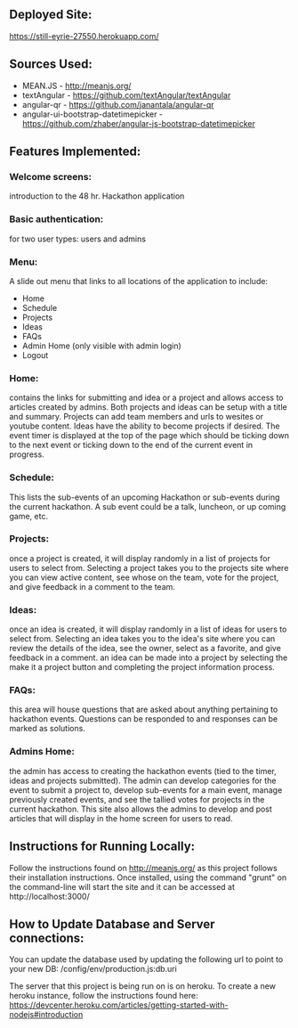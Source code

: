 ## Deployed Site: 
https://still-eyrie-27550.herokuapp.com/

## Sources Used:
- MEAN.JS - http://meanjs.org/
- textAngular - https://github.com/textAngular/textAngular
- angular-qr - https://github.com/janantala/angular-qr
- angular-ui-bootstrap-datetimepicker - https://github.com/zhaber/angular-js-bootstrap-datetimepicker

## Features Implemented:
### Welcome screens: 
introduction to the 48 hr. Hackathon application
### Basic authentication:
for two user types: users and admins
### Menu:
A slide out menu that links to all locations of the application to include:
- Home
- Schedule
- Projects
- Ideas
- FAQs
- Admin Home (only visible with admin login)
- Logout
### Home: 
contains the links for submitting and idea or a project and allows access to articles created by admins.  Both projects and ideas can be setup with a title and summary.  Projects can add team members and urls to wesites or youtube content.  Ideas have the ability to become projects if desired.  The event timer is displayed at the top of the page which should be ticking down to the next event or ticking down to the end of the current event in progress.
### Schedule: 
This lists the sub-events of an upcoming Hackathon or sub-events during the current hackathon.  A sub event could be a 	talk, luncheon, or up coming game, etc.
### Projects: 
once a project is created, it will display randomly in a list of projects for users to select from.  Selecting a project takes you to the projects site where you can view active content, see whose on the team, vote for the project, and give feedback in a comment to the team.
### Ideas: 
once an idea is created, it will display randomly in a list of ideas for users to select from.  Selecting an idea takes you to the idea's site where you can review the details of the idea, see the owner, select as a favorite, and give feedback in a comment.  an idea can be made into a project by selecting the make it a project button and completing the project information process.
### FAQs: 
this area will house questions that are asked about anything pertaining to hackathon events.  Questions can be responded to and responses can be marked as solutions.
### Admins Home: 
the admin has access to creating the hackathon events (tied to the timer, ideas and projects submitted).  The admin can develop categories for the event to submit a project to, develop sub-events for a main event, manage previously created events, and see the tallied votes for projects in the current hackathon.  This site also allows the admins to develop and post articles that will display in the home screen for users to read.

## Instructions for Running Locally:
Follow the instructions found on http://meanjs.org/ as this project follows their installation instructions. Once installed, using the command "grunt" on the command-line will start the site and it can be accessed at http://localhost:3000/

## How to Update Database and Server connections:
You can update the database used by updating the following url to point to your new DB:
/config/env/production.js:db.uri

The server that this project is being run on is on heroku. To create a new heroku instance, follow the instructions found here: https://devcenter.heroku.com/articles/getting-started-with-nodejs#introduction
